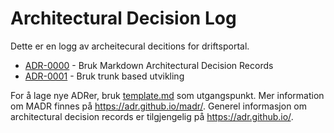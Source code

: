 # Architectural Decision Log

Dette er en logg av archeitecural decitions for driftsportal.

<!-- adrlog -- Regenerate the content by using "adr-log -i". You can install it via "npm install -g adr-log" -->

* [ADR-0000](0000-bruk-markdown-architectural-decision-records.md) - Bruk Markdown Architectural Decision Records
* [ADR-0001](0001-bruk-trunk-based-utvikling.md) - Bruk trunk based utvikling

<!-- adrlogstop -->

For å lage nye ADRer, bruk [template.md](template.md) som utgangspunkt.
Mer information om MADR finnes på <https://adr.github.io/madr/>.
Generel informasjon om architectural decision records er tilgjengelig på <https://adr.github.io/>.
